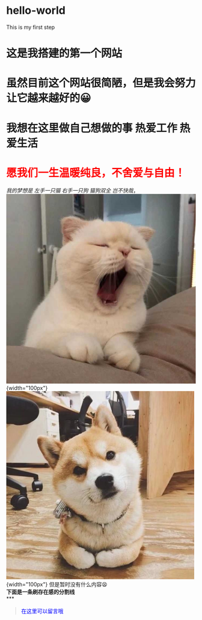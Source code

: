 # hello-world
This is my first step
# 这是我搭建的第一个网站
# 虽然目前这个网站很简陋，但是我会努力让它越来越好的😀
# 我想在这里做自己想做的事 热爱工作 热爱生活 
# <label style="color:red">愿我们一生温暖纯良，不舍爱与自由！</label>
*我的梦想是  左手一只猫 右手一只狗 猫狗双全 岂不快哉*，<br>
    ![this is a cat](assets/7.jpg)<br>{width="100px"}
    ![this is a dog](assets/1.jpg)<br>{width="100px"}
    但是暂时没有什么内容😫<br>
    **下面是一条刷存在感的分割线**<br>
    ***
><label style="color:blue">在这里可以留言哦</label>



 
    
    
    
    
